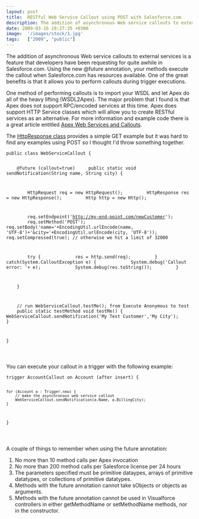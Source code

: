 ```yaml
---
layout: post
title:  RESTful Web Service Callout using POST with Salesforce.com
description: The addition of asynchronous Web service callouts to external services is a...
date: 2009-03-16 19:27:35 +0300
image:  '/images/stock/1.jpg'
tags:   ["2009", "public"]
---
```

<p>The addition of asynchronous Web service callouts to external services is a feature that developers have been requesting for quite awhile in Salesforce.com. Using the new @future annotation, your methods execute the callout when Salesforce.com has resources available. One of the great benefits is that it allows you to perform callouts during trigger executions.</p>
<p>One method of performing callouts is to import your WSDL and let Apex do all of the heavy lifting (WSDL2Apex). The major problem that I found is that Apex does not support RPC/encoded services at this time. Apex does support HTTP Service classes which will allow you to create RESTful services as an alternative. For more information and example code there is a great article entitled <a href="http://wiki.developerforce.com/index.php/Apex_Web_Services_and_Callouts" target="_blank">Apex Web Services and Callouts</a>.</p>
<p>The <a href="http://www.salesforce.com/us/developer/docs/apexcode/Content/apex_classes_restful_http_httpresponse.htm" target="_blank">HttpResponse class</a> provides a simple GET example but it was hard to find any examples using POST so I thought I'd throw something together.</p>
<pre><code class="language-javascript">public class WebServiceCallout {

    @future (callout=true)
    public static void sendNotification(String name, String city) {

        HttpRequest req = new HttpRequest();
        HttpResponse res = new HttpResponse();
        Http http = new Http();

        req.setEndpoint('http://my-end-point.com/newCustomer');
        req.setMethod('POST');
        req.setBody('name='+EncodingUtil.urlEncode(name, 'UTF-8')+'&amp;city='+EncodingUtil.urlEncode(city, 'UTF-8'));
        req.setCompressed(true); // otherwise we hit a limit of 32000

        try {
            res = http.send(req);
        } catch(System.CalloutException e) {
            System.debug('Callout error: '+ e);
            System.debug(res.toString());
        }

    }

    // run WebServiceCallout.testMe(); from Execute Anonymous to test
    public static testMethod void testMe() {
        WebServiceCallout.sendNotification('My Test Customer','My City');
    }

}

</code></pre>
<p>You can execute your callout in a trigger with the following example:</p>
<pre><code class="language-javascript">trigger AccountCallout on Account (after insert) {

	for (Account a : Trigger.new) {
		// make the asynchronous web service callout
		WebServiceCallout.sendNotification(a.Name, a.BillingCity);
	}

}

</code></pre>
<p>A couple of things to remember when using the future annotation:</p>
<ol>
	<li>No more than 10 method calls per Apex invocation</li>
	<li>No more than 200 method calls per Salesforce license per 24 hours</li>
	<li>The parameters specified must be primitive dataypes, arrays of primitive datatypes, or collections of primitive datatypes.</li>
	<li>Methods with the future annotation cannot take sObjects or objects as arguments.</li>
	<li>Methods with the future annotation cannot be used in Visualforce controllers in either getMethodName or setMethodName methods, nor in the constructor.</li>
</ol>
